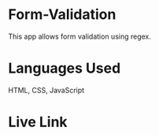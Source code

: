 # Form-Validation
This app allows form validation using regex.
# Languages Used
HTML, CSS, JavaScript
# Live Link
